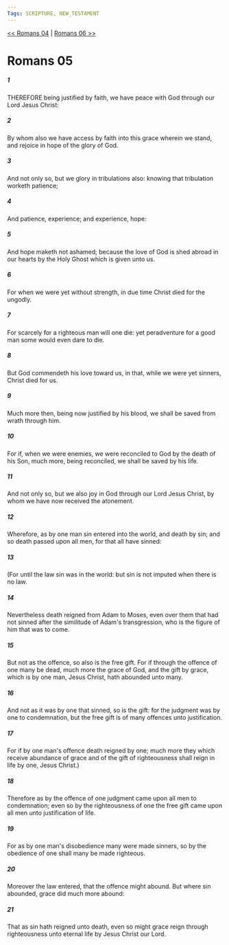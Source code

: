 ```yaml
---
Tags: SCRIPTURE, NEW_TESTAMENT
---
```


[<< Romans 04](NEW_TESTAMENT/06_Romans/Romans_04.md) | [Romans 06 >>](NEW_TESTAMENT/06_Romans/Romans_06.md)

# Romans 05

##### 1
 THEREFORE being justified by faith, we have peace with God through our Lord Jesus Christ:
##### 2
 By whom also we have access by faith into this grace wherein we stand, and rejoice in hope of the glory of God.
##### 3
 And not only so, but we glory in tribulations also: knowing that tribulation worketh patience;
##### 4
 And patience, experience; and experience, hope:
##### 5
 And hope maketh not ashamed; because the love of God is shed abroad in our hearts by the Holy Ghost which is given unto us.
##### 6
 For when we were yet without strength, in due time Christ died for the ungodly.
##### 7
 For scarcely for a righteous man will one die: yet peradventure for a good man some would even dare to die.
##### 8
 But God commendeth his love toward us, in that, while we were yet sinners, Christ died for us.
##### 9
 Much more then, being now justified by his blood, we shall be saved from wrath through him.
##### 10
 For if, when we were enemies, we were reconciled to God by the death of his Son, much more, being reconciled, we shall be saved by his life.
##### 11
 And not only so, but we also joy in God through our Lord Jesus Christ, by whom we have now received the atonement.
##### 12
 Wherefore, as by one man sin entered into the world, and death by sin; and so death passed upon all men, for that all have sinned:
##### 13
 (For until the law sin was in the world: but sin is not imputed when there is no law.
##### 14
 Nevertheless death reigned from Adam to Moses, even over them that had not sinned after the similitude of Adam's transgression, who is the figure of him that was to come.
##### 15
 But not as the offence, so also is the free gift. For if through the offence of one many be dead, much more the grace of God, and the gift by grace, which is by one man, Jesus Christ, hath abounded unto many.
##### 16
 And not as it was by one that sinned, so is the gift: for the judgment was by one to condemnation, but the free gift is of many offences unto justification.
##### 17
 For if by one man's offence death reigned by one; much more they which receive abundance of grace and of the gift of righteousness shall reign in life by one, Jesus Christ.)
##### 18
 Therefore as by the offence of one judgment came upon all men to condemnation; even so by the righteousness of one the free gift came upon all men unto justification of life.
##### 19
 For as by one man's disobedience many were made sinners, so by the obedience of one shall many be made righteous.
##### 20
 Moreover the law entered, that the offence might abound. But where sin abounded, grace did much more abound:
##### 21
 That as sin hath reigned unto death, even so might grace reign through righteousness unto eternal life by Jesus Christ our Lord.
